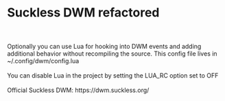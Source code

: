 # Suckless DWM refactored
<br />
<br />
Optionally you can use Lua for hooking into DWM events and adding additional behavior without recompiling the source. This config file lives in ~/.config/dwm/config.lua
<br />
<br />
You can disable Lua in the project by setting the LUA_RC option set to OFF
<br />
<br />
Official Suckless DWM: https://dwm.suckless.org/ 
